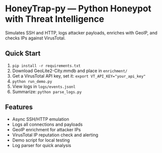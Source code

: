 # HoneyTrap-py — Python Honeypot with Threat Intelligence

Simulates SSH and HTTP, logs attacker payloads, enriches with GeoIP, and checks IPs against VirusTotal.  

## Quick Start

1. `pip install -r requirements.txt`
2. Download GeoLite2-City.mmdb and place in `enrichment/`
3. Get a VirusTotal API key, set it: `export VT_API_KEY="your_api_key"`
4. `python run_demo.py`
5. View logs in `logs/events.jsonl`
6. Summarize: `python parse_logs.py`

## Features

- Async SSH/HTTP emulation
- Logs all connections and payloads
- GeoIP enrichment for attacker IPs
- VirusTotal IP reputation check and alerting
- Demo script for local testing
- Log parser for quick analysis


